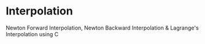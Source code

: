 # Interpolation
Newton Forward Interpolation, Newton Backward Interpolation &amp; Lagrange's Interpolation using C
